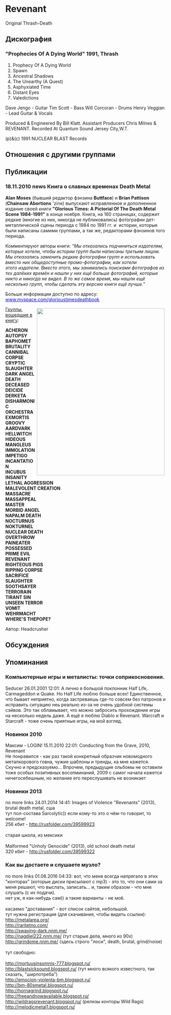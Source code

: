 # Revenant

Original Thrash-Death

## Дискография

### "Prophecies Of A Dying World" 1991, Thrash

1. Prophecy Of A Dying World
2. Spawn
3. Ancestral Shadows
4. The Unearthy (A Quest)
5. Asphyxiated Time
6. Distant Eyes
7. Valedictions

 Dave Jengo - Guitar
 Tim Scott - Bass
 Will Corcoran - Drums
 Henry Veggian - Lead Guitar & Vocals

Produced & Engineered By Bill Klatt.
Assistant Producers Chris Milnes &
REVENANT.
Recorded At Quantum Sound Jersey City,W.T.

(p)&(c) 1991 NUCLEAR BLAST Records


## Отношения с другими группами


## Публикации

### 18.11.2010 news Книга о славных временах Death Metal

<P><B>Alan Moses</B> (бывший редактор фэнзина <B>Buttface</B>)&nbsp;и <B>Brian Pattison</B> (<B>Chainsaw Abortions</B> 'zine) выпускают исправленное и дополненное издание своей книги <B>"Glorious Times: A Pictorial Of The Death Metal Scene 1984-1991"</B> в конце ноября. Книга, на 160 страницах, содержит редкие (многие из них, никогда не публиковались) фотографии дет-металлической сцены периода с 1984 по 1991 гг. и&nbsp; истории, которые были написаны самими группами, а так же, редакторами&nbsp;фэнзинов того периода.</P>
<P>Комментируют авторы книги: <EM>"Мы отказались подчиниться издателям, которые хотели, чтобы истории групп были написаны третьим лицом. Мы отказались заменить редкие фотографии групп и использовать вместо них общедоступные&nbsp;промо-фотографии, как хотели этого&nbsp;издатели. Вместо этого, мы занимались поисками фотографов из тех далёких времён&nbsp;и нашли&nbsp;у них&nbsp;ещё больше фотографий, которые никто и никогда не видел. В то же самое время, мы нашли ещё несколько групп,&nbsp;чтобы сделать эту версию книги ещё лучше."</EM></P>
<P>Больше информации доступно по адресу:<EM>&nbsp;</EM> <A href="http://www.myspace.com/glorioustimesdeathbook" target=_blank><U><FONT color=#0000ff>www.myspace.com/glorioustimesdeathbook</FONT></U></A></P>
<P><U><IMG border=0 hspace=5 alt="" vspace=5 align=right src="/images/news_rus/2010.11/17629.jpg" width=400 height=521>Группы, вошедшие в книгу</U>:</P>
<P><B>ACHERON<BR>AUTOPSY<BR>BAPHOMET<BR>BRUTALITY<BR>CANNIBAL CORPSE<BR>CRYPTIC SLAUGHTER<BR>DARK ANGEL<BR>DEATH<BR>DECEASED<BR>DEICIDE<BR>DERKETA<BR>DISHARMONIC ORCHESTRA<BR>EXMORTIS<BR>GROOVY AARDVARK<BR>HELLWITCH<BR>HIDEOUS MANGLEUS<BR>IMMOLATION<BR>IMPETIGO<BR>INCANTATION<BR>INCUBUS<BR>INSANITY<BR>LETHAL AGGRESSION<BR>MALEVOLENT CREATION<BR>MASSACRE<BR>MASSAPPEAL<BR>MASTER<BR>MORBID ANGEL<BR>NAPALM DEATH<BR>NOCTURNUS<BR>NOKTURNEL<BR>NUCLEAR DEATH<BR>OVERTHROW<BR>PAINEATER<BR>POSSESSED<BR>PRIME EVIL<BR>REVENANT<BR>RIGHTEOUS PIGS<BR>RIPPING CORPSE<BR>SACRIFICE<BR>SLAUGHTER<BR>SOOTHSAYER<BR>TERRORAIN<BR>TIRANT SIN<BR>UNSEEN TERROR<BR>VOMIT<BR>WEHRMACHT<BR>WHERE'S THEPOPE?</B><BR></P>
Автор: Headcrusher


## Обсуждения


## Упоминания

### Компьютерные игры и металисты: точки соприкосновения.

Seducer 26.01.2001 12:01:
А лично я большой поклонник Half Life, Carmageddon и Quake. Но Half Life люблю больше всех! Единственное, что бывает неприятно, когда застреваешь где-то совсем без патронов и исправить ситуацию неь реально из-за не очень удобной системы сэйвов. Это так обламывает, что можно забросить прохождение игры на несколько недель даже. А ещё я люблю Diablo и Revenant. Warcraft и Starcraft - тоже очень приятные игры, на мой взгляд.

### Новинки 2010

Максим - LOGIN! 15.11.2010 22:01:
Conducting from the Grave, 2010, Revenant<BR>Не понравился - как раз такой конкретный образчик новомодного металкорового говна, чужие шаблоны и тренды, ка мне кажется. Скучно и предсказуемо... Впрочем, предыдущие ольбомы не оставили тоже особых позитивных восопминаний, 2009 с самог начала кажется ничегосебешным, но желание его переслушивать не возникает

### Новинки 2013

no more links 24.01.2014 14:41:
Images of Violence "Revenants" (2013), brutal death metal, сша<BR>тут пол-состава Sarcolytic)) если кому-то это о чём-то говорит, то welcome!<BR>256 кбит - <A HREF="http://rusfolder.com/39599923" TARGET="_blank">http://rusfolder.com/39599923</A><BR><BR>старая школа, из мексики<BR><BR>Malformed "Unholy Genocide" (2013), old school death metal <BR>320 кбит - <A HREF="http://rusfolder.com/39599322" TARGET="_blank">http://rusfolder.com/39599322</A>

### Как вы достаете и слушаете музло? 

no more links 01.08.2016 04:33:
вот, что меня всегда напрягало в этих "конторах" (которые диски присылают с mp3) - это то, что они сами за меня решают, что выслать, записать... и, таким образом - что мне слушать (с их подачи).<BR>нет уж, я как-нибудь сам)) а такие варианты - не моё. <BR><BR>касаемо "доставания" - вот список сайтов, небольшой.<BR>тут нужна регистрация (для скачивания, чтобы видеть ссылки):<BR><A HREF="http://metalarea.org/" TARGET="_blank">http://metalarea.org/</A><BR><A HREF="http://raritetno.com/" TARGET="_blank">http://raritetno.com/</A><BR><A HREF="http://swaying-dark.nnm.me/" TARGET="_blank">http://swaying-dark.nnm.me/</A><BR><A HREF="http://nagdiel222.nnm.me/" TARGET="_blank">http://nagdiel222.nnm.me/</A> (тут старые дела, много из 90х)<BR><A HREF="http://grindome.nnm.me/" TARGET="_blank">http://grindome.nnm.me/</A> (здесь строго "лоси", death, brutal, grind/noise)<BR><BR>тут свободно:<BR><BR><A HREF="http://mortuusinsomnis-777.blogspot.ru/" TARGET="_blank">http://mortuusinsomnis-777.blogspot.ru/</A><BR><A HREF="http://blastsicksound.blogspot.ru/" TARGET="_blank">http://blastsicksound.blogspot.ru/</A> (тут много всякого известного, так сказать, "ширпотреба")<BR><A HREF="http://emocion-violenta-bm.blogspot.ru/" TARGET="_blank">http://emocion-violenta-bm.blogspot.ru/</A><BR><A HREF="http://bm-80smetal.blogspot.ru/" TARGET="_blank">http://bm-80smetal.blogspot.ru/</A><BR><A HREF="http://hornagrind.blogspot.ru/" TARGET="_blank">http://hornagrind.blogspot.ru/</A><BR><A HREF="http://freeandnowavailable.blogspot.ru/" TARGET="_blank">http://freeandnowavailable.blogspot.ru/</A><BR><A HREF="http://wildragsrevenant.blogspot.ru/" TARGET="_blank">http://wildragsrevenant.blogspot.ru/</A> (релизы конторы Wild Rags)<BR><A HREF="http://melodicmetal1.blogspot.ru/" TARGET="_blank">http://melodicmetal1.blogspot.ru/</A>

